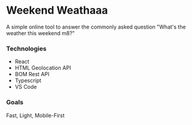
# Weekend Weathaaa

A simple online tool to answer the commonly asked question "What's the weather this weekend m8?"

### Technologies

 - React
 - HTML Geolocation API
 - BOM Rest API
 - Typescript
 - VS Code
 
### Goals 

Fast, Light, Mobile-First
